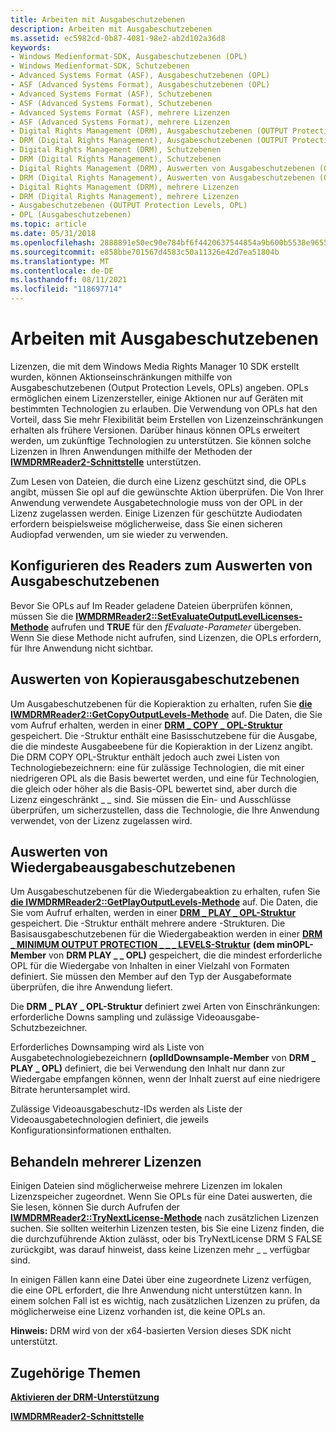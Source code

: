 ```yaml
---
title: Arbeiten mit Ausgabeschutzebenen
description: Arbeiten mit Ausgabeschutzebenen
ms.assetid: ec5982cd-0b87-4081-98e2-ab2d102a36d8
keywords:
- Windows Medienformat-SDK, Ausgabeschutzebenen (OPL)
- Windows Medienformat-SDK, Schutzebenen
- Advanced Systems Format (ASF), Ausgabeschutzebenen (OPL)
- ASF (Advanced Systems Format), Ausgabeschutzebenen (OPL)
- Advanced Systems Format (ASF), Schutzebenen
- ASF (Advanced Systems Format), Schutzebenen
- Advanced Systems Format (ASF), mehrere Lizenzen
- ASF (Advanced Systems Format), mehrere Lizenzen
- Digital Rights Management (DRM), Ausgabeschutzebenen (OUTPUT Protection Levels, OPL)
- DRM (Digital Rights Management), Ausgabeschutzebenen (OUTPUT Protection Levels, OPL)
- Digital Rights Management (DRM), Schutzebenen
- DRM (Digital Rights Management), Schutzebenen
- Digital Rights Management (DRM), Auswerten von Ausgabeschutzebenen (OPL)
- DRM (Digital Rights Management), Auswerten von Ausgabeschutzebenen (OPL)
- Digital Rights Management (DRM), mehrere Lizenzen
- DRM (Digital Rights Management), mehrere Lizenzen
- Ausgabeschutzebenen (OUTPUT Protection Levels, OPL)
- OPL (Ausgabeschutzebenen)
ms.topic: article
ms.date: 05/31/2018
ms.openlocfilehash: 2888891e50ec90e784bf6f4420637544854a9b600b5538e9655bc6d3028f76d4
ms.sourcegitcommit: e858bbe701567d4583c50a11326e42d7ea51804b
ms.translationtype: MT
ms.contentlocale: de-DE
ms.lasthandoff: 08/11/2021
ms.locfileid: "118697714"
---
```

# <a name="working-with-output-protection-levels"></a>Arbeiten mit Ausgabeschutzebenen

Lizenzen, die mit dem Windows Media Rights Manager 10 SDK erstellt wurden, können Aktionseinschränkungen mithilfe von Ausgabeschutzebenen (Output Protection Levels, OPLs) angeben. OPLs ermöglichen einem Lizenzersteller, einige Aktionen nur auf Geräten mit bestimmten Technologien zu erlauben. Die Verwendung von OPLs hat den Vorteil, dass Sie mehr Flexibilität beim Erstellen von Lizenzeinschränkungen erhalten als frühere Versionen. Darüber hinaus können OPLs erweitert werden, um zukünftige Technologien zu unterstützen. Sie können solche Lizenzen in Ihren Anwendungen mithilfe der Methoden der [**IWMDRMReader2-Schnittstelle**](/previous-versions/windows/desktop/api/wmsdkidl/nn-wmsdkidl-iwmdrmreader2) unterstützen.

Zum Lesen von Dateien, die durch eine Lizenz geschützt sind, die OPLs angibt, müssen Sie opl auf die gewünschte Aktion überprüfen. Die Von Ihrer Anwendung verwendete Ausgabetechnologie muss von der OPL in der Lizenz zugelassen werden. Einige Lizenzen für geschützte Audiodaten erfordern beispielsweise möglicherweise, dass Sie einen sicheren Audiopfad verwenden, um sie wieder zu verwenden.

## <a name="configuring-the-reader-to-evaluate-output-protection-levels"></a>Konfigurieren des Readers zum Auswerten von Ausgabeschutzebenen

Bevor Sie OPLs auf Im Reader geladene Dateien überprüfen können, müssen Sie die [**IWMDRMReader2::SetEvaluateOutputLevelLicenses-Methode**](/previous-versions/windows/desktop/api/Wmsdkidl/nf-wmsdkidl-iwmdrmreader2-setevaluateoutputlevellicenses) aufrufen und **TRUE** für den *fEvaluate-Parameter* übergeben. Wenn Sie diese Methode nicht aufrufen, sind Lizenzen, die OPLs erfordern, für Ihre Anwendung nicht sichtbar.

## <a name="evaluating-copy-output-protection-levels"></a>Auswerten von Kopierausgabeschutzebenen

Um Ausgabeschutzebenen für die Kopieraktion zu erhalten, rufen Sie [**die IWMDRMReader2::GetCopyOutputLevels-Methode**](/previous-versions/windows/desktop/api/Wmsdkidl/nf-wmsdkidl-iwmdrmreader2-getcopyoutputlevels) auf. Die Daten, die Sie vom Aufruf erhalten, werden in einer [**DRM \_ COPY \_ OPL-Struktur**](/previous-versions/windows/desktop/api/wmsdkidl/ns-wmsdkidl-drm_copy_opl) gespeichert. Die -Struktur enthält eine Basisschutzebene für die Ausgabe, die die mindeste Ausgabeebene für die Kopieraktion in der Lizenz angibt. Die DRM COPY OPL-Struktur enthält jedoch auch zwei Listen von Technologiebezeichnern: eine für zulässige Technologien, die mit einer niedrigeren OPL als die Basis bewertet werden, und eine für Technologien, die gleich oder höher als die Basis-OPL bewertet sind, aber durch die Lizenz eingeschränkt \_ \_ sind. Sie müssen die Ein- und Ausschlüsse überprüfen, um sicherzustellen, dass die Technologie, die Ihre Anwendung verwendet, von der Lizenz zugelassen wird.

## <a name="evaluating-play-output-protection-levels"></a>Auswerten von Wiedergabeausgabeschutzebenen

Um Ausgabeschutzebenen für die Wiedergabeaktion zu erhalten, rufen Sie [**die IWMDRMReader2::GetPlayOutputLevels-Methode**](/previous-versions/windows/desktop/api/Wmsdkidl/nf-wmsdkidl-iwmdrmreader2-getplayoutputlevels) auf. Die Daten, die Sie vom Aufruf erhalten, werden in einer [**DRM \_ PLAY \_ OPL-Struktur**](/previous-versions/windows/desktop/api/wmsdkidl/ns-wmsdkidl-drm_play_opl) gespeichert. Die -Struktur enthält mehrere andere -Strukturen. Die Basisausgabeschutzebenen für die Wiedergabeaktion werden in einer [**DRM \_ MINIMUM OUTPUT PROTECTION \_ \_ \_ LEVELS-Struktur**](/previous-versions/windows/desktop/api/wmsdkidl/ns-wmsdkidl-drm_minimum_output_protection_levels) **(dem minOPL-Member** von **DRM PLAY \_ \_ OPL)** gespeichert, die die mindest erforderliche OPL für die Wiedergabe von Inhalten in einer Vielzahl von Formaten definiert. Sie müssen den Member auf den Typ der Ausgabeformate überprüfen, die ihre Anwendung liefert.

Die **DRM \_ PLAY \_ OPL-Struktur** definiert zwei Arten von Einschränkungen: erforderliche Downs sampling und zulässige Videoausgabe-Schutzbezeichner.

Erforderliches Downsamping wird als Liste von Ausgabetechnologiebezeichnern **(oplIdDownsample-Member** von **DRM \_ PLAY \_ OPL)** definiert, die bei Verwendung den Inhalt nur dann zur Wiedergabe empfangen können, wenn der Inhalt zuerst auf eine niedrigere Bitrate heruntersamplet wird.

Zulässige Videoausgabeschutz-IDs werden als Liste der Videoausgabetechnologien definiert, die jeweils Konfigurationsinformationen enthalten.

## <a name="handling-multiple-licenses"></a>Behandeln mehrerer Lizenzen

Einigen Dateien sind möglicherweise mehrere Lizenzen im lokalen Lizenzspeicher zugeordnet. Wenn Sie OPLs für eine Datei auswerten, die Sie lesen, können Sie durch Aufrufen der [**IWMDRMReader2::TryNextLicense-Methode**](/previous-versions/windows/desktop/api/Wmsdkidl/nf-wmsdkidl-iwmdrmreader2-trynextlicense) nach zusätzlichen Lizenzen suchen. Sie sollten weiterhin Lizenzen testen, bis Sie eine Lizenz finden, die die durchzuführende Aktion zulässt, oder bis TryNextLicense DRM S FALSE zurückgibt, was darauf hinweist, dass keine Lizenzen mehr \_ \_ verfügbar sind.

In einigen Fällen kann eine Datei über eine zugeordnete Lizenz verfügen, die eine OPL erfordert, die Ihre Anwendung nicht unterstützen kann. In einem solchen Fall ist es wichtig, nach zusätzlichen Lizenzen zu prüfen, da möglicherweise eine Lizenz vorhanden ist, die keine OPLs an.

**Hinweis:** DRM wird von der x64-basierten Version dieses SDK nicht unterstützt.

## <a name="related-topics"></a>Zugehörige Themen

<dl> <dt>

[**Aktivieren der DRM-Unterstützung**](enabling-drm-support.md)
</dt> <dt>

[**IWMDRMReader2-Schnittstelle**](/previous-versions/windows/desktop/api/wmsdkidl/nn-wmsdkidl-iwmdrmreader2)
</dt> </dl>

 

 




